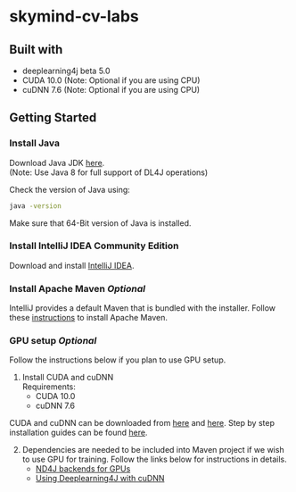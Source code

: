 # skymind-cv-labs

## Built with
- deeplearning4j beta 5.0
- CUDA 10.0 (Note: Optional if you are using CPU)
- cuDNN 7.6 (Note: Optional if you are using CPU)

## Getting Started ##

### Install Java ###

Download Java JDK
[here](https://www.oracle.com/technetwork/java/javase/downloads/jdk8-downloads-2133151.html).  
(Note: Use Java 8 for full support of DL4J operations)

Check the version of Java using: 
```sh
java -version
```

Make sure that 64-Bit version of Java is installed.

### Install IntelliJ IDEA Community Edition ###
Download and install 
[IntelliJ IDEA](https://www.jetbrains.com/idea/download/).

### Install Apache Maven  *Optional* ###
IntelliJ provides a default Maven that is bundled with the installer.
Follow these [instructions](https://maven.apache.org/install.html) to install Apache Maven.

### GPU setup  *Optional* ##
Follow the instructions below if you plan to use GPU setup.
1. Install CUDA and cuDNN <br> 
    Requirements:
   -  CUDA 10.0 
   -  cuDNN 7.6


CUDA and cuDNN can be downloaded from
[here](https://developer.nvidia.com/cuda-10.0-download-archive) and
[here](https://developer.nvidia.com/cudnn). Step by step installation
guides can be found
[here](https://docs.nvidia.com/deeplearning/sdk/cudnn-install/index.html).

2. Dependencies are needed to be included into Maven project if we wish
   to use GPU for training. Follow the links below for instructions in
   details.
   -  [ND4J backends for GPUs](https://deeplearning4j.org/docs/latest/deeplearning4j-config-gpu-cpu)
   - [Using Deeplearning4J with cuDNN](https://deeplearning4j.org/docs/latest/deeplearning4j-config-cudnn)
